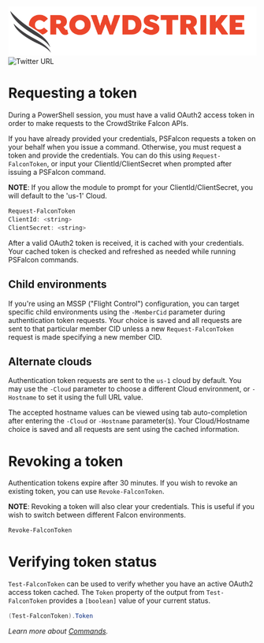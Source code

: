 ![CrowdStrike Falcon](https://raw.githubusercontent.com/CrowdStrike/falconpy/main/docs/asset/cs-logo.png)
![Twitter URL](https://img.shields.io/twitter/url?label=Follow%20%40CrowdStrike&style=social&url=https%3A%2F%2Ftwitter.com%2FCrowdStrike)
# Requesting a token
During a PowerShell session, you must have a valid OAuth2 access token in order to make requests to the CrowdStrike Falcon APIs.

If you have already provided your credentials, PSFalcon requests a token on your behalf when you issue a command. Otherwise, you must request a token and provide the credentials. You can do this using `Request-FalconToken`, or input your ClientId/ClientSecret when prompted after issuing a PSFalcon command.

**NOTE**: If you allow the module to prompt for your ClientId/ClientSecret, you will default to the 'us-1' Cloud.
```powershell
Request-FalconToken
ClientId: <string>
ClientSecret: <string>
```
After a valid OAuth2 token is received, it is cached with your credentials. Your cached token is checked and refreshed as needed while running PSFalcon commands.

## Child environments
If you're using an MSSP ("Flight Control") configuration, you can target specific child environments using the `-MemberCid` parameter during authentication token requests. Your choice is saved and all requests are sent to that particular member CID unless a new `Request-FalconToken` request is made specifying a new member CID.

## Alternate clouds
Authentication token requests are sent to the `us-1` cloud by default. You may use the `-Cloud` parameter to choose a different Cloud environment, or `-Hostname` to set it using the full URL value.

The accepted hostname values can be viewed using tab auto-completion after entering the `-Cloud` or `-Hostname` parameter(s). Your Cloud/Hostname choice is saved and all requests are sent using the cached information.

# Revoking a token
Authentication tokens expire after 30 minutes. If you wish to revoke an existing token, you can use `Revoke-FalconToken`.

**NOTE**: Revoking a token will also clear your credentials. This is useful if you wish to switch between different Falcon environments.
```powershell
Revoke-FalconToken
```
# Verifying token status
`Test-FalconToken` can be used to verify whether you have an active OAuth2 access token cached. The `Token` property of the output from `Test-FalconToken` provides a `[boolean]` value of your current status.
```powershell
(Test-FalconToken).Token
```
_Learn more about [Commands](https://github.com/CrowdStrike/psfalcon/wiki/Commands)._